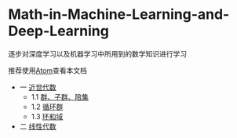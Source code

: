 # Math-in-Machine-Learning-and-Deep-Learning

逐步对深度学习以及机器学习中所用到的数学知识进行学习

推荐使用[Atom](https://atom.io/)查看本文档

* 一 [近世代数](#近世代数)
  * 1.1 [群、子群、陪集](#群、子群、陪集)
  * 1.2 [循环群](#循环群)
  * 1.3 [环和域](#环和域)
* 二 [线性代数](#线性代数)
